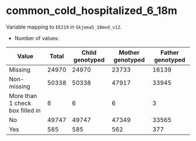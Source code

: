 # common_cold_hospitalized_6_18m
Variable mapping to `EE219` in `Skjema5_18mnd_v12`.
- Number of values:

| Value | Total | Child genotyped | Mother genotyped | Father genotyped |
| ----- | ----- | --------------- | ---------------- | ---------------- |
| Missing | 24970 | 24970 | 23733 | 16139 |
| Non-missing | 50338 | 50338 | 47917 | 33945 |
| More than 1 check box filled in | 6 | 6 | 6 |3 |
| No | 49747 | 49747 | 47349 |33565 |
| Yes | 585 | 585 | 562 |377 |



